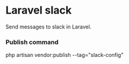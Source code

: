 # Laravel slack

Send messages to slack in Laravel.

### Publish command

php artisan vendor:publish --tag="slack-config"